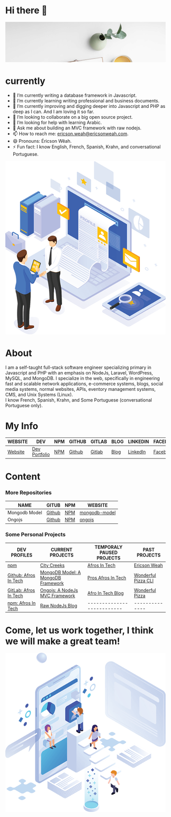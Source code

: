 # Hi there 👋



<p align="center">
  <img src="images/welcome.svg" alt="Sublime's custom image" oncontextmenu="return false;"/>
</p>

# currently 

- 🔭 I’m currently writing a database framework in Javascript.
- 🌱 I’m currently learning writing professional and business documents.
- 🌱 I’m currently improving and digging deeper into Javascript and PHP as deep as I can. And I am loving it so far.
- 👯 I’m looking to collaborate on a big open source project.
- 🤔 I’m looking for help with learning Arabic.
- 💬 Ask me about building an MVC framework with raw nodejs.
- 📫 How to reach me: ericson.weah@ericsonweah.com.
- 😄 Pronouns: Éricson Wêah.
- ⚡ Fun fact: I know English, French, Spanish, Krahn, and conversational Portuguese.



<p align="center">
  <img src="images/me.png" alt="Sublime's custom image" oncontextmenu="return false;"/>
</p>

# About
I am a self-taught full-stack software engineer specializing primary in Javascript and PHP with an emphasis on NodeJs, Laravel, WordPress, MySQL, and MongoDB. I specialize in the web, specifically in engineering fast and scalable network applications, e-commerce systems, blogs, social media systems, normal websites, APIs, eventory management systems, CMS, and Unix Systems (Linux). <br />
I know French, Spanish, Krahn, and Some Portuguese (conversational Portuguese only). <br />

# My Info
WEBSITE|DEV|NPM|GITHUB|GITLAB|BLOG|LINKEDIN|FACEBOOK|TWITTER|INSTAGRAM|PINTEREST|
--- | --- | --- | --- | --- | --- | --- |--- |--- |---- |---- |
[Website](https://www.ericsonsweah.com/dashboard)|[Dev Portfolio](https://ericonsweah.dev/)|[NPM](https://www.npmjs.com/org/mongodb-model)|[Github](https://github.com/ericsonweah)|[Gitlab](https://gitlab.com/ericsonweah)|[Blog](https://www.eweah.com)|[LinkedIn](https://www.linkedin.com/in/ericson-weah-b03600210)|[Facebook](https://www.facebook.com/Eric.S.Weah)|[Twitter](https://twitter.com/EricsonWeah1)|[Instagram](https://www.instagram.com/ericsonweah/)|[Pinterest](https://www.pinterest.com/ericson0669/)|

# Content
<!-- Makes a bullet point list -->

### More Repositories
NAME|GITUB|NPM|WEBSITE
--- | --- | --- | --- |
Mongodb Model|[Github](https://github.com/mongodb-model)|[NPM](https://www.npmjs.com/org/mongodb-model)|[mongodb-model](https://www.mongodb-model.com)|
Ongojs|[Github](https://github.com/ongojs)|[NPM](https://www.npmjs.com/org/ongojs)|[ongojs](http://ongojs.com)|

### Some Personal Projects
DEV PROFILES |CURRENT PROJECTS|TEMPORALY PAUSED PROJECTS | PAST PROJECTS|
--- | --- |----| ----|
[npm](https://www.npmjs.com/~eweah)  |  [City Creeks](https://www.citycreeks.com)  | [Afros In Tech](https://afrosintech.com/) | [Ericson Weah](https://www.ericsonsweah.com/dashboard)|
[Github: Afros In Tech](https://github.com/afrosintech)| [MongoDB Model: A MongoDB Framework ](https://www.mongodb-model.com) |[Pros Afros In Tech](https://pros.afrosintech.com) | [Wonderful Pizza CLI](https://wonderful-pizza.com/menu)|
[GitLab: Afros In Tech](https://gitlab.com/afrosintech)| [Ongojs: A NodeJs MVC Framework](http://ongojs.com/)|[Afro In Tech Blog](http://afrosintech.org)|[Wonderful Pizza](https://wonderful-pizza.com/menu)|
[npm: Afros In Tech](https://www.npmjs.com/~afrosintech)| [Raw NodeJs Blog](https://rawnodejs.com/) | -------------------------- |--------------|










# Come, let us work together, I think we will make a great team!

<p align="center">
  <img src="images/come-in-please.png" alt="Sublime's custom image" oncontextmenu="return false;"/>
</p>




   
 



